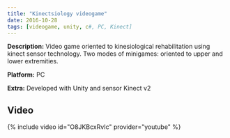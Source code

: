```yaml
---
title: "Kinectsiology videogame"
date: 2016-10-28
tags: [videogame, unity, c#, PC, Kinect]
---
```


<b>Description:</b> 
Video game oriented to kinesiological rehabilitation using kinect sensor technology.
Two modes of minigames: oriented to upper and lower extremities.

<b>Platform:</b> PC

<b>Extra:</b> Developed with Unity and sensor Kinect v2

## Video
{% include video id="O8JKBcxRvIc" provider="youtube" %}